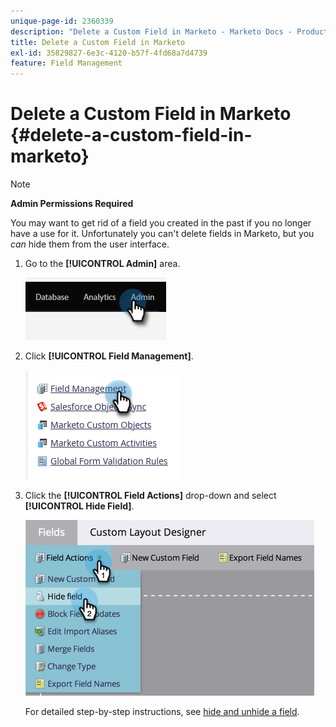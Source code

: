 ```yaml
---
unique-page-id: 2360339
description: "Delete a Custom Field in Marketo - Marketo Docs - Product Documentation"
title: Delete a Custom Field in Marketo
exl-id: 35829827-6e3c-4120-b57f-4fd68a7d4739
feature: Field Management
---
```

# Delete a Custom Field in Marketo {#delete-a-custom-field-in-marketo}

>[!NOTE]
>
>**Admin Permissions Required**

You may want to get rid of a field you created in the past if you no longer have a use for it. Unfortunately you can't delete fields in Marketo, but you _can_ hide them from the user interface.

1. Go to the **[!UICONTROL Admin]** area.

   ![](assets/delete-a-custom-field-in-marketo-1.png)

1. Click **[!UICONTROL Field Management]**.

   ![](assets/delete-a-custom-field-in-marketo-2.png)

1. Click the **[!UICONTROL Field Actions]** drop-down and select **[!UICONTROL Hide Field]**.

   ![](assets/delete-a-custom-field-in-marketo-3.png)

   For detailed step-by-step instructions, see [hide and unhide a field](/help/marketo/product-docs/administration/field-management/hide-and-unhide-a-field.md).
